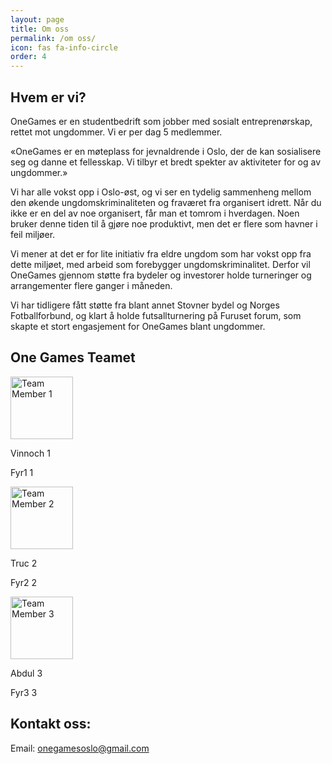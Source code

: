 ```yaml
---
layout: page
title: Om oss
permalink: /om oss/
icon: fas fa-info-circle
order: 4
---
```



## Hvem er vi?

OneGames er en studentbedrift som jobber med sosialt entreprenørskap, rettet mot ungdommer. Vi er per dag 5 medlemmer.

«OneGames er en møteplass for jevnaldrende i Oslo, der de kan sosialisere seg og danne et fellesskap. Vi tilbyr et bredt spekter av aktiviteter for og av ungdommer.»

Vi har alle vokst opp i Oslo-øst, og vi ser en tydelig sammenheng mellom den økende ungdomskriminaliteten og fraværet fra organisert idrett. Når du ikke er en del av noe organisert, får man et tomrom i hverdagen. Noen bruker denne tiden til å gjøre noe produktivt, men det er flere som havner i feil miljøer.

Vi mener at det er for lite initiativ fra eldre ungdom som har vokst opp fra dette miljøet, med arbeid som forebygger ungdomskriminalitet. Derfor vil OneGames gjennom støtte fra bydeler og investorer holde turneringer og arrangementer flere ganger i måneden.

Vi har tidligere fått støtte fra blant annet Stovner bydel og Norges Fotballforbund, og klart å holde futsallturnering på Furuset forum, som skapte et stort engasjement for OneGames blant ungdommer.



## One Games Teamet

<style>
.team-member img {
    width: 100px; /* Adjust as needed */
    height: 100px; /* Adjust as needed */
}
</style>

<div class="team">
    <div class="team-member">
        <img src="https://pbs.twimg.com/media/GGry02nWAAA7q93?format=jpg&name=large" alt="Team Member 1">
        <p>Vinnoch 1</p>
        <p>Fyr1 1</p>
    </div>
    <div class="team-member">
        <img src="https://pbs.twimg.com/media/GGryzAOWcAAE0Rv?format=jpg&name=small" alt="Team Member 2">
        <p>Truc 2</p>
        <p>Fyr2 2</p>
    </div>
    <div class="team-member">
        <img src="https://pbs.twimg.com/media/GGryxqcXYAATydV?format=jpg&name=small" alt="Team Member 3">
        <p>Abdul 3</p>
        <p>Fyr3 3</p>
    </div>
</div>





## Kontakt oss:

Email: onegamesoslo@gmail.com
